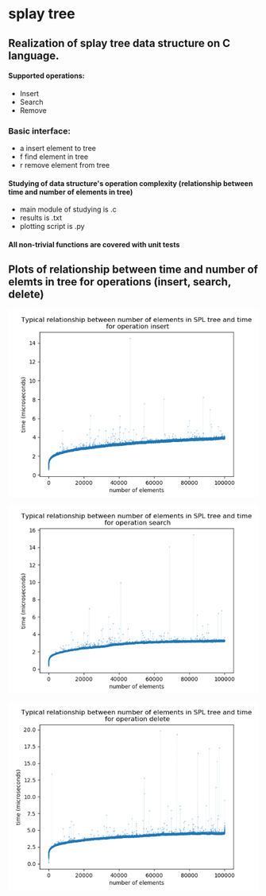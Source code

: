 # splay tree
## Realization of splay tree data structure on C language.

#### Supported operations:
  - Insert
  - Search
  - Remove
  
### Basic interface:
  - a <string> insert element <string> to tree
  - f <string> find element <string> in tree
  - r <string> remove element <string> from tree
  
#### Studying of data structure's operation complexity (relationship between time and number of elements in tree) 
  - main module of studying is .c
  - results is .txt
  - plotting script is .py

#### All non-trivial functions are covered with unit tests 

## Plots of relationship between time and number of elemts in tree for operations (insert, search, delete)

![Insert](https://github.com/MekhailS/splay-tree/raw/master/plots/insert.png)

![Search](https://github.com/MekhailS/splay-tree/raw/master/plots/search.png)

![Delete](https://github.com/MekhailS/splay-tree/raw/master/plots/delete.png)
